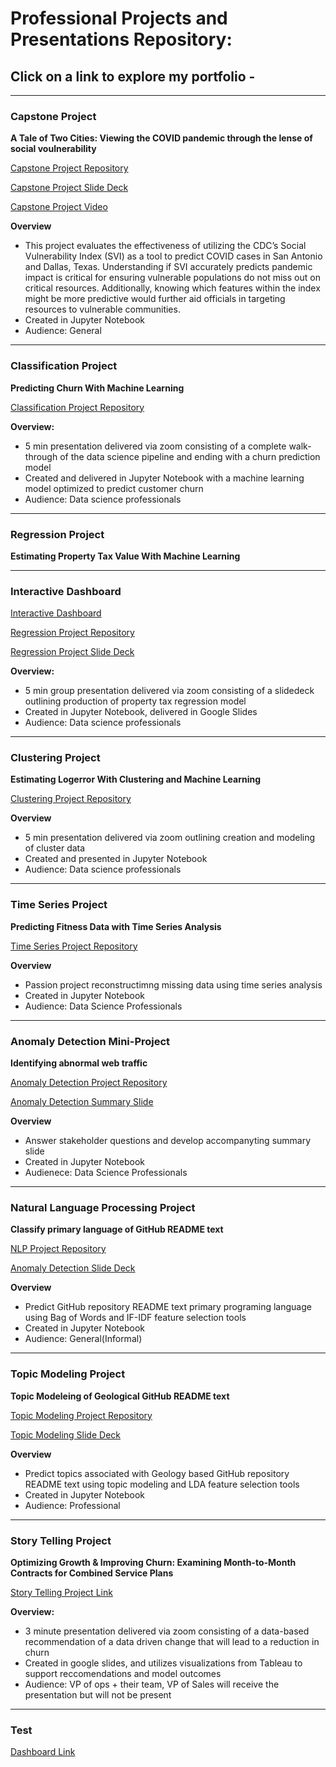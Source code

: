 # Professional Projects and Presentations Repository:

## Click on a link to explore my portfolio -

***
### **Capstone Project**
**A Tale of Two Cities: Viewing the COVID pandemic through the lense of social voulnerability**   
   
[Capstone Project Repository](https://github.com/SVI-Capstone/svi_capstone)  

[Capstone Project Slide Deck](https://www.canva.com/design/DAESYoMIUtE/lZaZ79E8izoDDWZdfFA5zQ/view?utm_content=DAESYoMIUtE&utm_campaign=designshare&utm_medium=link&utm_source=publishsharelink)   
   
[Capstone Project Video](https://youtu.be/WGvkiTRq1GY)      

**Overview**
- This project evaluates the effectiveness of utilizing the CDC’s Social Vulnerability Index (SVI) as a tool to predict COVID cases in San Antonio and Dallas, Texas. Understanding if SVI accurately predicts pandemic impact is critical for ensuring vulnerable populations do not miss out on critical resources. Additionally, knowing which features within the index might be more predictive would further aid officials in targeting resources to vulnerable communities.    
- Created in Jupyter Notebook      
- Audience: General  

****
### **Classification Project**
**Predicting Churn With Machine Learning**

[Classification Project Repository](https://github.com/CSolitaire/telco_churn)

**Overview:**
- 5 min presentation delivered via zoom consisting of a complete walk-through of the data science pipeline and ending with a churn prediction model
- Created and delivered in Jupyter Notebook with a machine learning model optimized to predict customer churn
- Audience: Data science professionals

****
### **Regression Project** 
**Estimating Property Tax Value With Machine Learning**

****
### **Interactive Dashboard**
[Interactive Dashboard](https://github.com/CSolitaire/climacell_project/blob/main/Climacell%20API(1).html)

[Regression Project Repository](https://github.com/CY-Data-Services/zillow_regression_project)   


[Regression Project Slide Deck](https://docs.google.com/presentation/d/1O1oWwpjngXqnWylhtI1CFIcE8Nl13MardtJ5TaAJ7oo/edit?usp=sharing)

**Overview:**
- 5 min group presentation delivered via zoom consisting of a slidedeck outlining production of property tax regression model
- Created in Jupyter Notebook, delivered in Google Slides
- Audience: Data science professionals 

***
### **Clustering Project**
**Estimating Logerror With Clustering and Machine Learning**

[Clustering Project Repository](https://github.com/CSolitaire/zillow_cluster_project)

**Overview**
- 5 min presentation delivered via zoom outlining creation and modeling of cluster data
- Created and presented in Jupyter Notebook
- Audience: Data science professionals

***
### **Time Series Project**
**Predicting Fitness Data with Time Series Analysis**

[Time Series Project Repository](https://github.com/CSolitaire/fitbit_time_series_project)

**Overview**
- Passion project reconstructimng missing data using time series analysis
- Created in Jupyter Notebook
- Audience: Data Science Professionals


***
### **Anomaly Detection Mini-Project**
**Identifying abnormal web traffic**

[Anomaly Detection Project Repository](https://github.com/CSolitaire/anomaly-detection-exercises/blob/main/anomaly_detection_mini_project.ipynb)  

[Anomaly Detection Summary Slide](https://docs.google.com/presentation/d/16bXdsvtSRDfHJDbqBV_l1kIVWSinuuww9qQdHHIPc5Y/edit?usp=sharing)   

**Overview**
- Answer stakeholder questions and develop accompanyting summary slide
- Created in Jupyter Notebook
- Audienece: Data Science Professionals


***
### **Natural Language Processing Project**
**Classify primary language of GitHub README text**

[NLP Project Repository](https://github.com/AC-Readme/nlp_project)

[Anomaly Detection Slide Deck](https://docs.google.com/presentation/d/1uExigdX1uRlbnQSTpSOJH3AbTJnThjOM9qoH-pVSvig/edit?usp=sharing)

**Overview**
- Predict GitHub repository README text primary programing language using Bag of Words and IF-IDF feature selection tools
- Created in Jupyter Notebook
- Audience: General(Informal)


***
### **Topic Modeling Project**
**Topic Modeleing of Geological GitHub README text**

[Topic Modeling Project Repository](https://github.com/CSolitaire/nlp_topic_modeling_project)

[Topic Modeling Slide Deck](https://docs.google.com/presentation/d/1OIm27l0bVpZ_2eKB4S-uJLtNjd41P13Yy8sQVL9RzLs/edit?usp=sharing)

**Overview**
- Predict topics associated with Geology based GitHub repository README text using topic modeling and LDA feature selection tools
- Created in Jupyter Notebook
- Audience: Professional   

****
### **Story Telling Project** 
**Optimizing Growth & Improving Churn: Examining Month-to-Month Contracts for Combined Service Plans**

[Story Telling Project Link](/telco_visualization.pdf)

**Overview:**
- 3 minute presentation delivered via zoom consisting of a data-based recommendation of a data driven change that will lead to a reduction in churn
- Created in google slides, and utilizes visualizations from Tableau to support reccomendations and model outcomes
- Audience: VP of ops + their team, VP of Sales will receive the presentation but will not be present 

***
### **Test**
[Dashboard Link](https://nbviewer.jupyter.org/github/CSolitaire/climacell_project/blob/186e2923b9cee86c3df84127f0833dfa07d17bb4/climacell_dashboard.ipynb)
